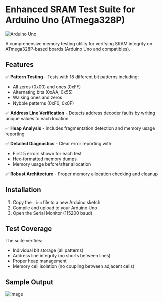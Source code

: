 # Enhanced SRAM Test Suite for Arduino Uno (ATmega328P)

![Arduino Uno](https://upload.wikimedia.org/wikipedia/commons/thumb/b/ba/Arduino_Uno_-_R3.jpg/320px-Arduino_Uno_-_R3.jpg)

A comprehensive memory testing utility for verifying SRAM integrity on ATmega328P-based boards (Arduino Uno and compatibles).

## Features

✅ **Pattern Testing** - Tests with 18 different bit patterns including:
   - All zeros (0x00) and ones (0xFF)
   - Alternating bits (0xAA, 0x55)
   - Walking ones and zeros
   - Nybble patterns (0xF0, 0x0F)

✅ **Address Line Verification** - Detects address decoder faults by writing unique values to each location

✅ **Heap Analysis** - Includes fragmentation detection and memory usage reporting

✅ **Detailed Diagnostics** - Clear error reporting with:
   - First 5 errors shown for each test
   - Hex-formatted memory dumps
   - Memory usage before/after allocation

✅ **Robust Architecture** - Proper memory allocation checking and cleanup

## Installation

1. Copy the `.ino` file to a new Arduino sketch
2. Compile and upload to your Arduino Uno
3. Open the Serial Monitor (115200 baud)

## Test Coverage

The suite verifies:

- Individual bit storage (all patterns)
- Address line integrity (no shorts between lines)
- Proper heap management
- Memory cell isolation (no coupling between adjacent cells)

## Sample Output

![image](https://github.com/user-attachments/assets/e39c03a5-2f00-4bf3-84f3-6ea0dd65eecb)
